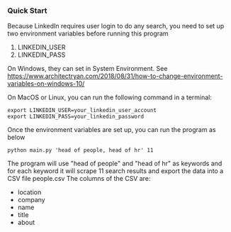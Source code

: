 ### Quick Start

Because LinkedIn requires user login to do any search, you need to set up two environment variables before running this program
1. LINKEDIN_USER
2. LINKEDIN_PASS

On Windows, they can set in System Environment.
See https://www.architectryan.com/2018/08/31/how-to-change-environment-variables-on-windows-10/

On MacOS or Linux, you can run the following command in a terminal:
```shell
export LINKEDIN_USER=your_linkedin_user_account
export LINKEDIN_PASS=your_linkedin_password
```

Once the environment variables are set up, you can run the program as below
```shell
python main.py 'head of people, head of hr' 11
```
The program will use "head of people" and "head of hr" as keywords and for each keyword it will scrape 11 search results and export the data into a CSV file people.csv
The columns of the CSV are:
* location
* company
* name
* title
* about

